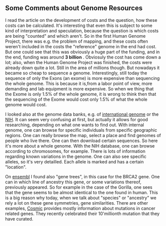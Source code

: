 ## Some Comments about Genome Resources

I read the article on the development of costs and the question, how these costs can be calculated. It's interesting that even this is subject to some kind of interpretation and speculation, because the question is which costs are being "counted" and which aren't. So in the first Human Genome Project, there was e.g. the problem of mapping, and these costs often weren't included in the costs the "reference" genome in the end had cost. But one could see that this was obviously a huge part of the funding, and in the end, funding was around **3 billion** . Obviosuly the cost has come down a lot; also, when the Human Genome Project was finished, the costs were already down quite a lot. Still in the area of millions though. But nowadays it became so cheap to sequence a genome. Interestingly, still today the sequence of only the Exons (an exome) is more expensive than sequencing the whole genome. This is because it is,from a labor point of view, more demanding and lab equipment is more expensive. So when we thing that the Exome is only 1.5% of the whole genome, it is wrong to think then that the sequencing of the Exome would cost only 1.5% of what the whole genome would cost.

I looked also at the genome data banks, e.g. of [international genome](https://www.internationalgenome.org/) or the [NIH](https://www.ncbi.nlm.nih.gov/genome/gdv/browser/genome/?id=GCF_000001405.39). It can seem very confusing at first, but actually it allows for good researching, depending on what one wants to find out. With internal genome, one can browse for specific individuals from specific geographic regions. One can really browse the map, select a place and find genomes of people who live there. One can then download certain sequences. So here it's more about a whole genome. With the NIH database, one can browse according to chromosomes, for example. There is lots of information regarding known variations in the genome. One can also see specific alleles, so it's very detailled. Each allele is marked and has a certain "location". 

On [ensembl](https://www.ensembl.org/Homo_sapiens/Gene/Compara_Tree?g=ENSG00000139618;r=13:32315086-32400268) I found also "gene trees", in this case for the BRCA2 gene. One can in which line of ancestry this gene, or some variations thereof, previously appeared. So for example in the case of the Gorilla, one sees that the gene seems to be almost identical to the one found in human. This is a big reason why today, when we talk about "species" or "ancestry" we rely a lot on these gene symmetries, gene similarities. There are other examples, [Cosmic](https://cancer.sanger.ac.uk/cosmic) provides mostly information about mutations in cancer related genes. They recently celebrated their 10'millionth mutation that they have curated.
